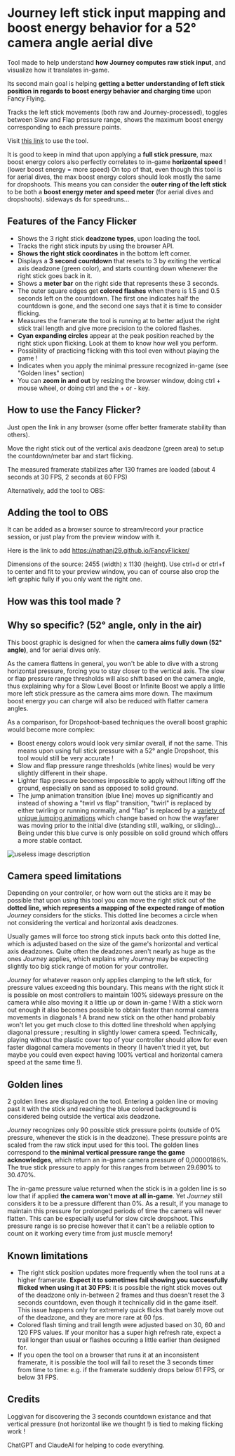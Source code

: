 # Journey left stick input mapping and boost energy behavior for a 52° camera angle aerial dive
Tool made to help understand **how Journey computes raw stick input**, and visualize how it translates in-game.

Its second main goal is helping **getting a better understanding of left stick position in regards to boost energy behavior and charging time** upon Fancy Flying.

Tracks the left stick movements (both raw and Journey-processed), toggles between Slow and Flap pressure range, shows the maximum boost energy corresponding to each pressure points.

Visit [this link](https://nathanj29.github.io/BoostBehavior52AngleAerial/) to use the tool.




It is good to keep in mind that upon applying a **full stick pressure**, max boost energy colors also perfectly correlates to in-game **horizontal speed** ! (lower boost energy = more speed)
On top of that, even though this tool is for aerial dives, the max boost energy colors should look mostly the same for dropshoots. This means you can consider the **outer ring of the left stick** to be both a **boost energy meter and speed meter** (for aerial dives and dropshoots). sideways ds for speedruns...





## Features of the Fancy Flicker
* Shows the 3 right stick **deadzone types**, upon loading the tool.
* Tracks the right stick inputs by using the browser API.
* **Shows the right stick coordinates** in the bottom left corner.
* Displays a **3 second countdown** that resets to 3 by exiting the vertical axis deadzone (green color), and starts counting down whenever the right stick goes back in it.
* Shows a **meter bar** on the right side that represents these 3 seconds.
* The outer square edges get **colored flashes** when there is 1.5 and 0.5 seconds left on the countdown. The first one indicates half the countdown is gone, and the second one says that it is time to consider flicking.
* Measures the framerate the tool is running at to better adjust the right stick trail length and give more precision to the colored flashes.
* **Cyan expanding circles** appear at the peak position reached by the right stick upon flicking. Look at them to know how well you perform.
* Possibility of practicing flicking with this tool even without playing the game !
* Indicates when you apply the minimal pressure recognized in-game (see "Golden lines" section)
* You can **zoom in and out** by resizing the browser window, doing ctrl + mouse wheel, or doing ctrl and the + or - key.

## How to use the Fancy Flicker?
Just open the link in any browser (some offer better framerate stability than others).

Move the right stick out of the vertical axis deadzone (green area) to setup the countdown/meter bar and start flicking.

The measured framerate stabilizes after 130 frames are loaded (about 4 seconds at 30 FPS, 2 seconds at 60 FPS)

Alternatively, add the tool to OBS:

## Adding the tool to OBS
It can be added as a browser source to stream/record your practice session, or just play from the preview window with it.

Here is the link to add https://nathanj29.github.io/FancyFlicker/

Dimensions of the source: 2455 (width) x 1130 (height). Use ctrl+d or ctrl+f to center and fit to your preview window, you can of course also crop the left graphic fully if you only want the right one.






## How was this tool made ?


## Why so specific? (52° angle, only in the air)

This boost graphic is designed for when the **camera aims fully down (52° angle)**, and for aerial dives only.

As the camera flattens in general, you won't be able to dive with a strong horizontal pressure, forcing you to stay closer to the vertical axis.
The slow or flap pressure range thresholds will also shift based on the camera angle, thus explaining why for a Slow Level Boost or Infinite Boost we apply a little more left stick pressure as the camera aims more down.
The maximum boost energy you can charge will also be reduced with flatter camera angles.

As a comparison, for Dropshoot-based techniques the overall boost graphic would become more complex:
* Boost energy colors would look very similar overall, if not the same. This means upon using full stick pressure with a 52° angle Dropshoot, this tool would still be very accurate !
* Slow and flap pressure range thresholds (white lines) would be very slightly different in their shape.
* Lighter flap pressure becomes impossible to apply without lifting off the ground, especially on sand as opposed to solid ground.
* The jump animation transition (blue line) moves up significantly and instead of showing a "twirl vs flap" transition, "twirl" is replaced by either twirling or running normally, and "flap" is replaced by a [variety of unique jumping animations](https://youtu.be/-50GmclgT5c) which change based on how the wayfarer was moving prior to the initial dive (standing still, walking, or sliding)... Being under this blue curve is only possible on solid ground which offers a more stable contact.






![useless image description](https://i.imgur.com/hF563yj.png)












## Camera speed limitations
Depending on your controller, or how worn out the sticks are it may be possible that upon using this tool you can move the right stick out of the **dotted line, which represents a mapping of the expected range of motion** _Journey_ considers for the sticks.
This dotted line becomes a circle when not considering the vertical and horizontal axis deadzones.

Usually games will force too strong stick inputs back onto this dotted line, which is adjusted based on the size of the game's horizontal and vertical axis deadzones. Quite often the deadzones aren't nearly as huge as the ones _Journey_ applies, which explains why _Journey_ may be expecting slightly too big stick range of motion for your controller.

_Journey_ for whatever reason only applies clamping to the left stick, for pressure values exceeding this boundary. This means with the right stick it is possible on most controllers to maintain 100% sideways pressure on the camera while also moving it a little up or down in-game ! With a stick worn out enough it also becomes possible to obtain faster than normal camera movements in diagonals ! A brand new stick on the other hand probably won't let you get much close to this dotted line threshold when applying diagonal pressure ; resulting in slightly lower camera speed. Technically, playing without the plastic cover top of your controller should allow for even faster diagonal camera movements in theory (I haven't tried it yet, but maybe you could even expect having 100% vertical and horizontal camera speed at the same time !).



## Golden lines
2 golden lines are displayed on the tool. Entering a golden line or moving past it with the stick and reaching the blue colored background is considered being outside the vertical axis deadzone.

_Journey_ recognizes only 90 possible stick pressure points (outside of 0% pressure, whenever the stick is in the deadzone). These pressure points are scaled from the raw stick input used for this tool. The golden lines correspond to **the minimal vertical pressure range the game acknowledges**, which return an in-game camera pressure of 0,00000186%.
The true stick pressure to apply for this ranges from between 29.690% to 30.470%.

The in-game pressure value returned when the stick is in a golden line is so low that if applied **the camera won't move at all in-game**. Yet _Journey_ still considers it to be a pressure different than 0%. As a result, if you manage to maintain this pressure for prolonged periods of time the camera will never flatten. This can be especially useful for slow circle dropshoot. This pressure range is so precise however that it can't be a reliable option to count on it working every time from just muscle memory!



## Known limitations
* The right stick position updates more frequently when the tool runs at a higher framerate. **Expect it to sometimes fail showing you successfully flicked when using it at 30 FPS**: it is possible the right stick moves out of the deadzone only in-between 2 frames and thus doesn't reset the 3 seconds countdown, even though it technically did in the game itself. This issue happens only for extremely quick flicks that barely move out of the deadzone, and they are more rare at 60 fps.
* Colored flash timing and trail length were adjusted based on 30, 60 and 120 FPS values. If your monitor has a super high refresh rate, expect a trail longer than usual or flashes occuring a little earlier than designed for.
* If you open the tool on a browser that runs it at an inconsistent framerate, it is possible the tool will fail to reset the 3 seconds timer from time to time: e.g. if the framerate suddenly drops below 61 FPS, or below 31 FPS.



## Credits
Loggivan for discovering the 3 seconds countdown existance and that vertical pressure (not horizontal like we thought !) is tied to making flicking work !

ChatGPT and ClaudeAI for helping to code everything.
